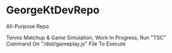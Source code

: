# GeorgeKtDevRepo
All-Purpose Repo

Tennis Matchup & Game Simulation, 
Work In Progress, 
Run "TSC" Command On "/dist/gameplay.js" File To Execute
